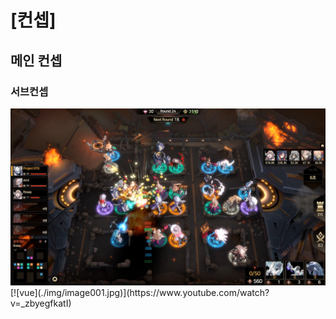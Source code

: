 # [컨셉]
## 메인 컨셉
### 서브컨셉
<img src="./img/image001.jpg">
[![vue](./img/image001.jpg)](https://www.youtube.com/watch?v=_zbyegfkatI)
